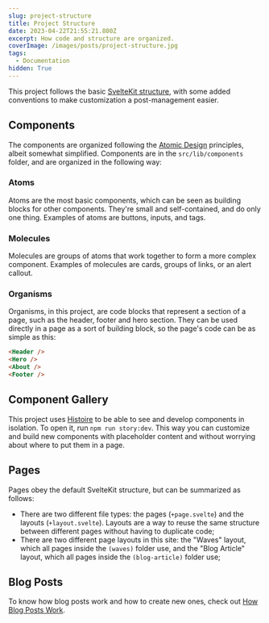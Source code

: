 ```yaml
---
slug: project-structure
title: Project Structure
date: 2023-04-22T21:55:21.800Z
excerpt: How code and structure are organized.
coverImage: /images/posts/project-structure.jpg
tags:
  - Documentation
hidden: True
---
```


<script>
  import CodeBlock from "$lib/components/molecules/CodeBlock.svelte";
</script>

This project follows the basic [SvelteKit structure](https://kit.svelte.dev/docs/project-structure), with some added conventions to make customization a post-management easier.

## Components

The components are organized following the [Atomic Design](https://medium.com/@WeAreMobile1st/atomic-design-getting-started-916bc81bad0e) principles, albeit somewhat simplified. Components are in the `src/lib/components` folder, and are organized in the following way:

### Atoms

Atoms are the most basic components, which can be seen as building blocks for other components. They're small and self-contained, and do only one thing. Examples of atoms are buttons, inputs, and tags.

### Molecules

Molecules are groups of atoms that work together to form a more complex component. Examples of molecules are cards, groups of links, or an alert callout.

### Organisms

Organisms, in this project, are code blocks that represent a section of a page, such as the header, footer and hero section. They can be used directly in a page as a sort of building block, so the page's code can be as simple as this:

<CodeBlock lang="html" filename="+page.svelte">

```html
<Header />
<Hero />
<About />
<Footer />
```

</CodeBlock>

## Component Gallery

This project uses [Histoire](https://histoire.dev) to be able to see and develop components in isolation. To open it, run `npm run story:dev`. This way you can customize and build new components with placeholder content and without worrying about where to put them in a page.

## Pages

Pages obey the default SvelteKit structure, but can be summarized as follows:

- There are two different file types: the pages (`+page.svelte`) and the layouts (`+layout.svelte`). Layouts are a way to reuse the same structure between different pages without having to duplicate code;
- There are two different page layouts in this site: the "Waves" layout, which all pages inside the `(waves)` folder use, and the "Blog Article" layout, which all pages inside the `(blog-article)` folder use;

## Blog Posts

To know how blog posts work and how to create new ones, check out [How Blog Posts Work](/blog-posts).